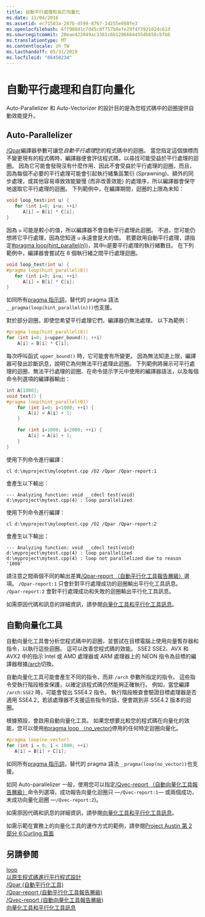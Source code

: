 ```yaml
---
title: 自動平行處理和自訂向量化
ms.date: 11/04/2016
ms.assetid: ec71583a-287b-4599-8767-1d255e080fe3
ms.openlocfilehash: 6ff908d1c7d45c8f757b8efe29f4f392102dc61d
ms.sourcegitcommit: 28eae422049ac3381c6b1206664455dbb56cbfb6
ms.translationtype: MT
ms.contentlocale: zh-TW
ms.lasthandoff: 05/31/2019
ms.locfileid: "66450234"
---
```

# <a name="auto-parallelization-and-auto-vectorization"></a>自動平行處理和自訂向量化

Auto-Parallelizer 和 Auto-Vectorizer 的設計目的是為您程式碼中的迴圈提供自動效能提升。

## <a name="auto-parallelizer"></a>Auto-Parallelizer

[/Qpar](../build/reference/qpar-auto-parallelizer.md)編譯器參數可讓您*自動平行處理*您的程式碼中的迴圈。 當您指定這個旗標而不變更現有的程式碼時，編譯器便會評估程式碼，以尋找可能受益於平行處理的迴圈。 因為它可能會發現沒有什麼作用、因此不會受益於平行處理的迴圈，而且，因為每個不必要的平行處理可能會引起執行緒集區繁衍 (Sprawning)、額外的同步處理，或其他容易導致效能變慢 (而非改善效能) 的處理序，所以編譯器會保守地選取它平行處理的迴圈。 下列範例中，在編譯期間，迴圈的上限為未知：

```cpp
void loop_test(int u) {
   for (int i=0; i<u; ++i)
      A[i] = B[i] * C[i];
}
```

因為 `u` 可能是較小的值，所以編譯器不會自動平行處理此迴圈。 不過，您可能仍想將它平行處理，因為您知道 `u` 永遠會是大的值。 若要啟用自動平行處理，請指定[#pragma loop(hint_parallel(n))](../preprocessor/loop.md)，其中`n`是要平行處理的執行緒數目。 在下列範例中，編譯器會嘗試在 8 個執行緒之間平行處理迴圈。

```cpp
void loop_test(int u) {
#pragma loop(hint_parallel(8))
   for (int i=0; i<u; ++i)
      A[i] = B[i] * C[i];
}
```

如同所有[pragma 指示詞](../preprocessor/pragma-directives-and-the-pragma-keyword.md)，替代的 pragma 語法`__pragma(loop(hint_parallel(n)))`也支援。

對於部分迴圈，即使您希望平行處理它們，編譯器仍無法處理。 以下為範例：

```cpp
#pragma loop(hint_parallel(8))
for (int i=0; i<upper_bound(); ++i)
    A[i] = B[i] * C[i];
```

每次呼叫函式 `upper_bound()` 時，它可能會有所變更。 因為無法知道上限，編譯器可發出診斷訊息，說明它為何無法平行處理此迴圈。 下列範例將展示可平行處理的迴圈、無法平行處理的迴圈、在命令提示字元中使用的編譯器語法，以及每個命令列選項的編譯器輸出：

```cpp
int A[1000];
void test() {
#pragma loop(hint_parallel(0))
    for (int i=0; i<1000; ++i) {
        A[i] = A[i] + 1;
    }

    for (int i=1000; i<2000; ++i) {
        A[i] = A[i] + 1;
    }
}
```

使用下列命令進行編譯：

`cl d:\myproject\mylooptest.cpp /O2 /Qpar /Qpar-report:1`

會產生以下輸出：

```Output
--- Analyzing function: void __cdecl test(void)
d:\myproject\mytest.cpp(4) : loop parallelized
```

使用下列命令進行編譯：

`cl d:\myproject\mylooptest.cpp /O2 /Qpar /Qpar-report:2`

會產生以下輸出：

```Output
--- Analyzing function: void __cdecl test(void)
d:\myproject\mytest.cpp(4) : loop parallelized
d:\myproject\mytest.cpp(4) : loop not parallelized due to reason '1008'
```

請注意之間兩個不同的輸出差異[/Qpar-report （自動平行化工具報告層級）](../build/reference/qpar-report-auto-parallelizer-reporting-level.md)選項。 `/Qpar-report:1` 只會針對平行處理成功的迴圈輸出平行化工具訊息。 `/Qpar-report:2` 會對平行處理成功和失敗的迴圈輸出平行化工具訊息。

如需原因代碼和訊息的詳細資訊，請參閱[向量化工具和平行化工具訊息](../error-messages/tool-errors/vectorizer-and-parallelizer-messages.md)。

## <a name="auto-vectorizer"></a>自動向量化工具

自動向量化工具會分析您程式碼中的迴圈，並嘗試在目標電腦上使用向量暫存器和指令，以執行這些迴圈。 這可以改善您程式碼的效能。 SSE2 SSE2、AVX 和 AVX2 中的指示 Intel 或 AMD 處理器或 ARM 處理器上的 NEON 指令為目標的編譯器根據[/arch](../build/reference/arch-minimum-cpu-architecture.md)切換。

自動向量化工具可能會產生不同的指令，而非 `/arch` 參數所指定的指令。 這些指令受執行階段檢查保護，以確定該程式碼仍然能夠正確執行。 例如，當您編譯 `/arch:SSE2` 時，可能會發出 SSE4.2 指令。 執行階段檢查會驗證目標處理器是否適用 SSE4.2，若該處理器不支援這些指令的話，便會跳到非 SSE4.2 版本的迴圈。

根據預設，會啟用自動向量化工具。 如果您想要比較您的程式碼在向量化的效能，您可以使用[#pragma loop （no_vector)](../preprocessor/loop.md)停用的任何特定迴圈向量化。

```cpp
#pragma loop(no_vector)
for (int i = 0; i < 1000; ++i)
   A[i] = B[i] + C[i];
```

如同所有[pragma 指示詞](../preprocessor/pragma-directives-and-the-pragma-keyword.md)，替代的 pragma 語法`__pragma(loop(no_vector))`也支援。

如同 Auto-parallelizer 一般，使用您可以指定[/Qvec-report （自動向量化工具報告層級）](../build/reference/qvec-report-auto-vectorizer-reporting-level.md)命令列選項，成功報告向量化迴圈只 —`/Qvec-report:1`— 或兩個成功，未成功向量化迴圈 —`/Qvec-report:2`)。

如需原因代碼和訊息的詳細資訊，請參閱[向量化工具和平行化工具訊息](../error-messages/tool-errors/vectorizer-and-parallelizer-messages.md)。

如需示範在實務上的向量化工具的運作方式的範例，請參閱[Project Austin 第 2 部分 6:Curling 頁面](https://devblogs.microsoft.com/cppblog/project-austin-part-2-of-6-page-curling/)

## <a name="see-also"></a>另請參閱

[loop](../preprocessor/loop.md)<br/>
[以原生程式碼進行平行程式設計](https://go.microsoft.com/fwlink/p/?linkid=263662)<br/>
[/Qpar (自動平行化工具)](../build/reference/qpar-auto-parallelizer.md)<br/>
[/Qpar-report (自動平行化工具報告層級)](../build/reference/qpar-report-auto-parallelizer-reporting-level.md)<br/>
[/Qvec-report (自動向量化工具報告層級)](../build/reference/qvec-report-auto-vectorizer-reporting-level.md)<br/>
[向量化工具和平行化工具訊息](../error-messages/tool-errors/vectorizer-and-parallelizer-messages.md)
